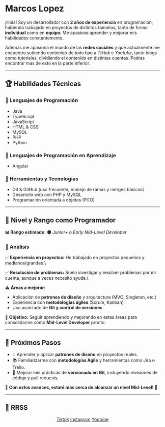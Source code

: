 # Marcos Lopez
¡Hola! Soy un desarrollador con **2 años de experiencia** en programación, habiendo trabajado en proyectos de distintos tamaños, tanto de forma **individual** como en **equipo**. Me apasiona aprender y mejorar mis habilidades constantemente. 


Ademas me apasiona el mundo de las **redes sociales** y que actualmente me encuentro subiendo contenido de todo tipo a *Tiktok* e *Youtube*, tanto blogs como tutoriales, dividiendo el contenido en distintas cuentas. Podras encontrar mas de esto en la parte inferior.

---

## 🏆 **Habilidades Técnicas**

### 🔹 **Lenguajes de Programación**

- Java
- TypeScript
- JavaScript
- HTML & CSS
- MySQL
- PHP
- Python

### 🔹 **Lenguajes de Programación en Aprendizaje**

- Angular

### 🔹 **Herramientas y Tecnologías**

- Git & GitHub (uso frecuente, manejo de ramas y merges básicos)
- Desarrollo web con PHP y MySQL
- Programación orientada a objetos (POO)

---

## 📌 **Nivel y Rango como Programador**

**📊 Rango estimado:** **🟡** *Junior+ o Early Mid-Level Developer*

### 📖 **Análisis**

✅ **Experiencia en proyectos:** He trabajado en proyectos pequeños y medianos/grandes.\


✅ **Resolución de problemas:** Suelo investigar y resolver problemas por mi cuenta, aunque a veces necesito ayuda.\


⚠️ **Áreas a mejorar:**

- Aplicación de **patrones de diseño** y arquitectura (MVC, Singleton, etc.)
- Experiencia con **metodologías ágiles** (Scrum, Kanban)
- Uso avanzado de **Git y control de versiones**

🎯 **Objetivo:** Seguir aprendiendo y mejorando en estas áreas para consolidarme como **Mid-Level Developer** pronto.

---

## 📌 **Próximos Pasos**

- 💡 Aprender y aplicar **patrones de diseño** en proyectos reales.
- 📚 Familiarizarme con **metodologías Agile** y herramientas como Jira o Trello.
- 🤝 Mejorar mis prácticas de **versionado en Git**, incluyendo revisiones de código y pull requests.

📍 **Con estos avances, estaré más cerca de alcanzar un nivel Mid-Level!** 🚀

---
## 🚀 RRSS

<div align="center">
  
[Tiktok](https://www.tiktok.com/@marrkitu2)
[Instagram](https://www.instagram.com/_mxxrcoss_)
[Youtube](https://www.youtube.com/@Marrkitus)

</div>


<!--
## 📬 **Contacto**

Si quieres ponerte en contacto conmigo, ¡estaré encantado de conectar!

- ✉️ Email: [tuemail@example.com](mailto\:tuemail@example.com)
- 💼 LinkedIn: [linkedin.com/in/tuperfil](https://linkedin.com/in/tuperfil)
- 🌐 Portafolio: [tusitio.com](https://tusitio.com) *(si tienes uno)*
-->
